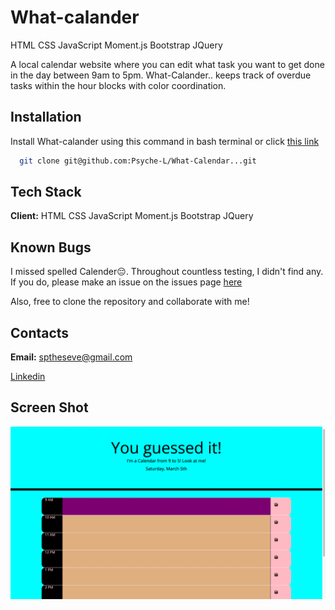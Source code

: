 # What-calander

HTML CSS JavaScript Moment.js Bootstrap JQuery

A local calendar website where you can edit what task you want to get done in the day between 9am to 5pm. 
 What-Calander.. keeps track of overdue tasks within the hour blocks with color coordination.

## Installation


Install What-calander using this command in bash terminal or click [this link](https://psyche-l.github.io/What-Calendar../)

```bash
  git clone git@github.com:Psyche-L/What-Calendar...git
```
 
## Tech Stack

**Client:** HTML CSS JavaScript Moment.js Bootstrap JQuery



## Known Bugs

I missed spelled Calender😔. Throughout countless testing, I didn't find any. If you do, please make an issue on the issues page [here](https://github.com/Psyche-L/What-Calendar../issues) 

Also, free to clone the repository and collaborate with me!

## Contacts

**Email:** sptheseve@gmail.com

[Linkedin](https://www.linkedin.com/in/psyche-laveau-280b78229/)

## Screen Shot

![Calender](assets/image/screenShot.png?raw=true "You guessed it!")